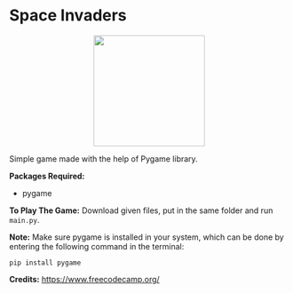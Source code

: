 # Space Invaders
<p align="center">
<img src="https://user-images.githubusercontent.com/103065889/161826260-4c67a065-9aba-40a9-9a09-a9f1766f39f7.png" width=200 height=200>
</p>

Simple game made with the help of Pygame library.

__Packages Required:__
* pygame

__To Play The Game:__
Download given files, put in the same folder and run `main.py`.

__Note:__
Make sure pygame is installed in your system, which can be done by entering the following command in the terminal:

`pip install pygame`

__Credits:__
https://www.freecodecamp.org/
